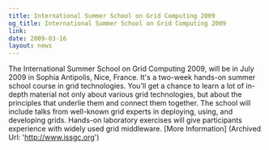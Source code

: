 ```yaml
---
title: International Summer School on Grid Computing 2009
og_title: International Summer School on Grid Computing 2009
link: 
date: 2009-03-16
layout: news
---
```


The International Summer School on Grid Computing 2009, will be in July 2009 in Sophia Antipolis, Nice, France. It's a two-week hands-on summer school course in grid technologies. You'll get a chance to learn a lot of in-depth material not only about various grid technologies, but about the principles that underlie them and connect them together. The school will include talks from well-known grid experts in deploying, using, and developing grids. Hands-on laboratory exercises will give participants experience with widely used grid middleware. [More Information] (Archived Url: 'http://www.issgc.org') 
